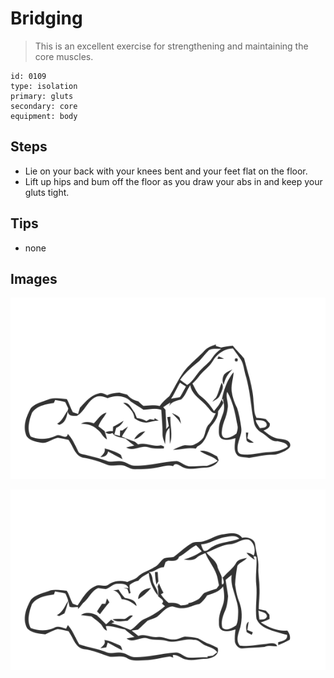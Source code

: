 # Bridging
> This is an excellent exercise for strengthening and maintaining the core muscles.

``` 
id: 0109 
type: isolation 
primary: gluts 
secondary: core 
equipment: body 
``` 

## Steps

 - Lie on your back with your knees bent and your feet flat on the floor.
 - Lift up hips and bum off the floor as you draw your abs in and keep your gluts tight.

## Tips

 - none

## Images

![](../svg/0109-relaxation.svg)

![](../svg/0109-tension.svg)
